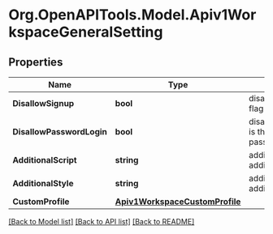 # Org.OpenAPITools.Model.Apiv1WorkspaceGeneralSetting

## Properties

Name | Type | Description | Notes
------------ | ------------- | ------------- | -------------
**DisallowSignup** | **bool** | disallow_signup is the flag to disallow signup. | [optional] 
**DisallowPasswordLogin** | **bool** | disallow_password_login is the flag to disallow password login. | [optional] 
**AdditionalScript** | **string** | additional_script is the additional script. | [optional] 
**AdditionalStyle** | **string** | additional_style is the additional style. | [optional] 
**CustomProfile** | [**Apiv1WorkspaceCustomProfile**](Apiv1WorkspaceCustomProfile.md) |  | [optional] 

[[Back to Model list]](../README.md#documentation-for-models) [[Back to API list]](../README.md#documentation-for-api-endpoints) [[Back to README]](../README.md)

